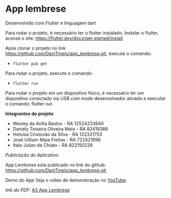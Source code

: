 # App lembrese 

Desenvolvido com Flutter e linguagem dart 

Para rodar o projeto, é necessário ter o flutter instalado.
Instalar o flutter, acesse o site: https://flutter.dev/docs/get-started/install

Após clonar o projeto no link https://github.com/DaniTmelo/app_lembrese.git, execute o comando: 

- `flutter pub get` 

Para rodar o projeto, execute o comando: 

- `flutter run`

Para rodar o projeto em um dispositivo físico, é necessário ter um dispositivo conectado via USB com modo desenvolvedor ativado e executar o comando: flutter run

**Integrantes do projeto**

- Wesley da Avilla Bastos - RA 12524233840 
- Daniely Teixeira Oliveira Melo - RA 82419386 
- Heloísa Cristovão da Silva - RA 122321753 
- José Uilliam Maia Freitas - RA 722421696 
- Italo Julian de Chiato - RA 822150228 


*Publicação do Aplicativo:* 

App Lembrese esta publicado no link do github: https://github.com/DaniTmelo/app_lembrese.git   

*Demo do App*
Veja o vídeo de demonstração no [YouTube](https://youtube.com/shorts/A8fqFFLEvsw?feature=share).

*link do PDF:*
[A3 App Lembrese](https://drive.google.com/file/d/1ZjjJXwqFJ2kpCASbwzdgBrU59OY0wNAk/view?usp=drivesdk)
